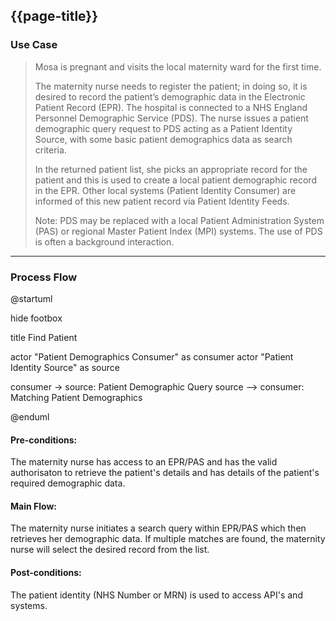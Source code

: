 ## {{page-title}}


### Use Case


> Mosa is pregnant and visits the local maternity ward for the first time.
>
> The maternity nurse needs to register the patient; in doing so, it is desired to record the patient’s demographic data in the Electronic Patient Record (EPR). The hospital is connected to a NHS England Personnel Demographic Service (PDS). The nurse issues a patient demographic query request to PDS acting as a Patient Identity Source, with some basic patient demographics data as search criteria.
>
> In the returned patient list, she picks an appropriate record for the patient and this is used to create a local patient demographic record in the EPR. Other local systems (Patient Identity Consumer) are informed of this new patient record via Patient Identity Feeds.
>
> Note: PDS may be replaced with a local Patient Administration System (PAS) or regional Master Patient Index (MPI) systems. The use of PDS is often a background interaction.

---

### Process Flow

<plantuml>
@startuml

hide footbox

title Find Patient

actor "Patient Demographics Consumer" as consumer
actor "Patient Identity Source" as source

consumer -> source: Patient Demographic Query
source --> consumer: Matching Patient Demographics


@enduml
</plantuml>

#### Pre-conditions:

The maternity nurse has access to an EPR/PAS and has the valid authorisaton to retrieve the patient's details and has details of the patient's required demographic data.

####  Main Flow:

The maternity nurse initiates a search query within EPR/PAS which then retrieves her demographic data. If multiple matches are found, the maternity nurse will select the desired record from the list.

#### Post-conditions:

The patient identity (NHS Number or MRN) is used to access API's and systems.

